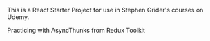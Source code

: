 This is a React Starter Project for use in Stephen Grider's courses on Udemy.

Practicing with AsyncThunks from Redux Toolkit
